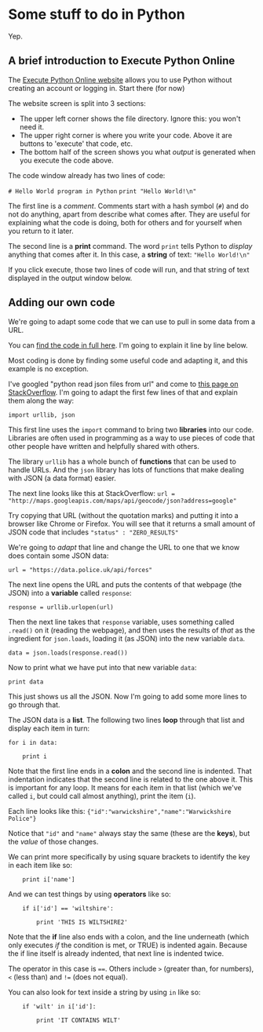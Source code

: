 # Some stuff to do in Python

Yep.

## A brief introduction to Execute Python Online

The [Execute Python Online website](https://www.tutorialspoint.com/execute_python_online.php) allows you to use Python without creating an account or logging in. Start there (for now)

The website screen is split into 3 sections:

* The upper left corner shows the file directory. Ignore this: you won't need it.
* The upper right corner is where you write your code. Above it are buttons to 'execute' that code, etc.
* The bottom half of the screen shows you what *output* is generated when you execute the code above.

The code window already has two lines of code:

`# Hello World program in Python`
`print "Hello World!\n"`

The first line is a *comment*. Comments start with a hash symbol (`#`) and do not do anything, apart from describe what comes after. They are useful for explaining what the code is doing, both for others and for yourself when you return to it later.

The second line is a **print** command. The word `print` tells Python to *display* anything that comes after it. In this case, a **string** of text: `"Hello World!\n"`

If you click execute, those two lines of code will run, and that string of text displayed in the output window below.

## Adding our own code

We're going to adapt some code that we can use to pull in some data from a URL. 

You can [find the code in full here](https://github.com/paulbradshaw/python_demo/blob/master/main.py). I'm going to explain it line by line below.

Most coding is done by finding some useful code and adapting it, and this example is no exception. 

I've googled "python read json files from url" and come to [this page on StackOverflow](https://stackoverflow.com/questions/12965203/how-to-get-json-from-webpage-into-python-script). I'm going to adapt the first few lines of that and explain them along the way:

`import urllib, json`

This first line uses the `import` command to bring two **libraries** into our code. Libraries are often used in programming as a way to use pieces of code that other people have written and helpfully shared with others. 

The library `urllib` has a whole bunch of **functions** that can be used to handle URLs. And the `json` library has lots of functions that make dealing with JSON (a data format) easier.

The next line looks like this at StackOverflow: `url = "http://maps.googleapis.com/maps/api/geocode/json?address=google"`

Try copying that URL (without the quotation marks) and putting it into a browser like Chrome or Firefox. You will see that it returns a small amount of JSON code that includes `"status" : "ZERO_RESULTS"`

We're going to *adapt* that line and change the URL to one that we know does contain some JSON data:

`url = "https://data.police.uk/api/forces"`

The next line opens the URL and puts the contents of that webpage (the JSON) into a **variable** called `response`:

`response = urllib.urlopen(url)`

Then the next line takes that `response` variable, uses something called `.read()` on it (reading the webpage), and then uses the results of *that* as the ingredient for `json.loads`, loading it (as JSON) into the new variable `data`. 

`data = json.loads(response.read())`

Now to print what we have put into that new variable `data`:

`print data`

This just shows us all the JSON. Now I'm going to add some more lines to go through that.

The JSON data is a **list**. The following two lines **loop** through that list and display each item in turn:

`for i in data:`

`    print i`

Note that the first line ends in a **colon** and the second line is indented. That indentation indicates that the second line is related to the one above it. This is important for any loop. It means for each item in that list (which we've called `i`, but could call almost anything), print the item (`i`). 

Each line looks like this: `{"id":"warwickshire","name":"Warwickshire Police"}`

Notice that `"id"` and `"name"` always stay the same (these are the **keys**), but the *value* of those changes.

We can print more specifically by using square brackets to identify the key in each item like so:

`    print i['name']`

And we can test things by using **operators** like so:

`    if i['id'] == 'wiltshire':`

`        print 'THIS IS WILTSHIRE2'`

Note that the **if** line also ends with a colon, and the line underneath (which only executes *if* the condition is met, or TRUE) is indented again. Because the if line itself is already indented, that next line is indented twice.

The operator in this case is `==`. Others include `>` (greater than, for numbers), `<` (less than) and `!=` (does not equal). 

You can also look for text inside a string by using `in` like so:

`    if 'wilt' in i['id']:`

`        print 'IT CONTAINS WILT'`

